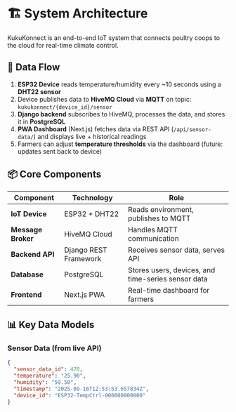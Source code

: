 # 🏗️ System Architecture

KukuKonnect is an end-to-end IoT system that connects poultry coops to the cloud for real-time climate control.

## 🔄 Data Flow

1. **ESP32 Device** reads temperature/humidity every ~10 seconds using a **DHT22 sensor**  
2. Device publishes data to **HiveMQ Cloud** via **MQTT** on topic:  
   `kukukonnect/{device_id}/sensor`  
3. **Django backend** subscribes to HiveMQ, processes the data, and stores it in **PostgreSQL**  
4. **PWA Dashboard** (Next.js) fetches data via REST API (`/api/sensor-data/`) and displays live + historical readings  
5. Farmers can adjust **temperature thresholds** via the dashboard (future: updates sent back to device)


## 📦 Core Components

| Component | Technology | Role |
|--------|-----------|------|
| **IoT Device** | ESP32 + DHT22 | Reads environment, publishes to MQTT |
| **Message Broker** | HiveMQ Cloud | Handles MQTT communication |
| **Backend API** | Django REST Framework | Receives sensor data, serves API |
| **Database** | PostgreSQL | Stores users, devices, and time-series sensor data |
| **Frontend** | Next.js PWA | Real-time dashboard for farmers |

## 📊 Key Data Models

### Sensor Data (from live API)
```json
{
  "sensor_data_id": 470,
  "temperature": "25.90",
  "humidity": "59.50",
  "timestamp": "2025-09-16T12:53:53.657834Z",
  "device_id": "ESP32-TempCtrl-000000000000"
}